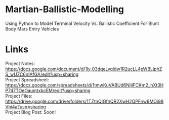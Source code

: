 # Martian-Ballistic-Modelling
Using Python to Model Terminal Velocity Vs. Ballistic Coefficient For Blunt Body Mars Entry Vehicles

# Links
Project Notes: https://docs.google.com/document/d/1ly_03dqeLvqldw1R2ucLL4pWBLjphZS_wUZC6nIAfGA/edit?usp=sharing  
Project Spreadsheet: https://docs.google.com/spreadsheets/d/1tmwKuVABUd6NjIiFCKm2_hXt3HP747TOeOaumtxbcEM/edit?usp=sharing  
Project Files: https://drive.google.com/drive/folders/1TZtnQIGfnQR2XwH2QPFnw9MOi98Vhi4a?usp=sharing  
Project Blog Post: Soon!  